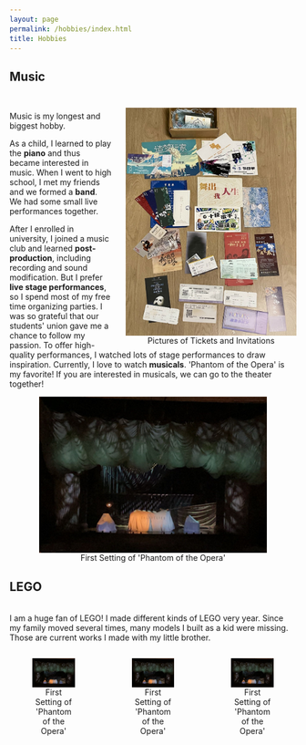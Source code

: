 ```yaml
---
layout: page
permalink: /hobbies/index.html
title: Hobbies
---
```


## Music
<body>
   <figure style="text-align: center; float: right; margin: 25px 0 0 25px;">
    <img src="/images/tickets.jpg" width="300" style="display: block;">
    <figcaption>Pictures of Tickets and Invitations</figcaption>
  </figure>
</body>

<br>

Music is my longest and biggest hobby. 

As a child, I learned to play the **piano** and thus became interested in music. When I went to high school, I met my friends and we formed a **band**. We had some small live performances together.

After I enrolled in university, I joined a music club and learned **post-production**, including recording and sound modification. But I prefer **live stage performances**, so I spend most of my free time organizing parties. I was so grateful that our students' union gave me a chance to follow my passion. To offer high-quality performances, I watched lots of stage performances to draw inspiration. Currently, I love to watch **musicals**. 'Phantom of the Opera' is my favorite! If you are interested in musicals, we can go to the theater together!


<body>
   <figure style="text-align: center;">
    <img src="/images/phantom.jpg" width="400" style="display: block; margin: 0 auto;">
    <figcaption>First Setting of 'Phantom of the Opera'</figcaption>
  </figure>
</body>



## LEGO

<br>I am a huge fan of LEGO! I made different kinds of LEGO very year. Since my family moved several times, many models I built as a kid were missing. Those are current works I made with my little brother.
<body>
   <div class="third" style="display: flex; justify-content: space-between; gap: 20px; text-align: center;">
      <figure style="flex: 1;">
         <img src="/images/phantom.jpg" width="400" style="display: block; margin: 0 auto;">
         <figcaption>First Setting of 'Phantom of the Opera'</figcaption>
      </figure>
      <figure style="flex: 1;">
         <img src="/images/phantom.jpg" width="400" style="display: block; margin: 0 auto;">
         <figcaption>First Setting of 'Phantom of the Opera'</figcaption>
      </figure>
      <figure style="flex: 1;">
         <img src="/images/phantom.jpg" width="400" style="display: block; margin: 0 auto;">
         <figcaption>First Setting of 'Phantom of the Opera'</figcaption>
      </figure>
   </div>
</body>




